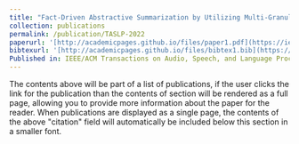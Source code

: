 ```yaml
---
title: "Fact-Driven Abstractive Summarization by Utilizing Multi-Granular Multi-Relational Knowledge <span style='display:inline-block; background:#5cb85c; color:#fff; font-size:0.7em; font-weight:bold; padding:2px 5px; border-radius:3px; margin-left:6px; vertical-align:middle;'>CCF-B</span>"
collection: publications
permalink: /publication/TASLP-2022
paperurl: '[http://academicpages.github.io/files/paper1.pdf](https://ieeexplore.ieee.org/document/9739885/)'
bibtexurl: '[http://academicpages.github.io/files/bibtex1.bib](https://dblp.org/rec/journals/taslp/MaoLPHWYW22.html?view=bibtex)'
Published in: IEEE/ACM Transactions on Audio, Speech, and Language Processing (TASLP)
---
```



The contents above will be part of a list of publications, if the user clicks the link for the publication than the contents of section will be rendered as a full page, allowing you to provide more information about the paper for the reader. When publications are displayed as a single page, the contents of the above "citation" field will automatically be included below this section in a smaller font.
